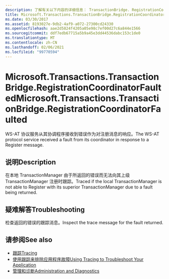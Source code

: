 ```yaml
---
description: 了解有关以下内容的详细信息： TransactionBridge. RegistrationCoordinatorFaulted
title: Microsoft.Transactions.TransactionBridge.RegistrationCoordinatorFaulted
ms.date: 03/30/2017
ms.assetid: 8193027e-9db2-4af9-a072-27300cd24330
ms.openlocfilehash: aae2d5824f4205a05e98c7ef00d27c6a844e1566
ms.sourcegitcommit: ddf7edb67715a5b9a45e3dd44536dabc153c1de0
ms.translationtype: MT
ms.contentlocale: zh-CN
ms.lasthandoff: 02/06/2021
ms.locfileid: "99770594"
---
```

# <a name="microsofttransactionstransactionbridgeregistrationcoordinatorfaulted"></a><span data-ttu-id="ef3fb-103">Microsoft.Transactions.TransactionBridge.RegistrationCoordinatorFaulted</span><span class="sxs-lookup"><span data-stu-id="ef3fb-103">Microsoft.Transactions.TransactionBridge.RegistrationCoordinatorFaulted</span></span>

<span data-ttu-id="ef3fb-104">WS-AT 协议服务从其协调程序接收到错误作为对注册消息的响应。</span><span class="sxs-lookup"><span data-stu-id="ef3fb-104">The WS-AT protocol service received a fault from its coordinator in response to a Register message.</span></span>  
  
## <a name="description"></a><span data-ttu-id="ef3fb-105">说明</span><span class="sxs-lookup"><span data-stu-id="ef3fb-105">Description</span></span>  

 <span data-ttu-id="ef3fb-106">在本地 TransactionManager 由于所返回的错误而无法向其上级 TransactionManager 注册时跟踪。</span><span class="sxs-lookup"><span data-stu-id="ef3fb-106">Traced if the local TransactionManager is not able to Register with its superior TransactionManager due to a fault being returned.</span></span>  
  
## <a name="troubleshooting"></a><span data-ttu-id="ef3fb-107">疑难解答</span><span class="sxs-lookup"><span data-stu-id="ef3fb-107">Troubleshooting</span></span>  

 <span data-ttu-id="ef3fb-108">检查返回的错误的跟踪消息。</span><span class="sxs-lookup"><span data-stu-id="ef3fb-108">Inspect the trace message for the fault returned.</span></span>  
  
## <a name="see-also"></a><span data-ttu-id="ef3fb-109">请参阅</span><span class="sxs-lookup"><span data-stu-id="ef3fb-109">See also</span></span>

- [<span data-ttu-id="ef3fb-110">跟踪</span><span class="sxs-lookup"><span data-stu-id="ef3fb-110">Tracing</span></span>](index.md)
- [<span data-ttu-id="ef3fb-111">使用跟踪来排除应用程序故障</span><span class="sxs-lookup"><span data-stu-id="ef3fb-111">Using Tracing to Troubleshoot Your Application</span></span>](using-tracing-to-troubleshoot-your-application.md)
- [<span data-ttu-id="ef3fb-112">管理和诊断</span><span class="sxs-lookup"><span data-stu-id="ef3fb-112">Administration and Diagnostics</span></span>](../index.md)

